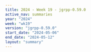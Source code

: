 ```yaml
---
title: 2024 - Week 19 - jgrpp-0.59.0
active_nav: summaries
year: "2024"
week: "wk19"
version: "jgrpp-0.59.0"
start_date: "2024-05-06"
end_date: "2024-05-12"
layout: "summary"
---
```


